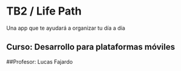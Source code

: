 # TB2 / Life Path 

Una app que te ayudará a organizar tu día a día

## Curso: Desarrollo para plataformas móviles

##Profesor: Lucas Fajardo
